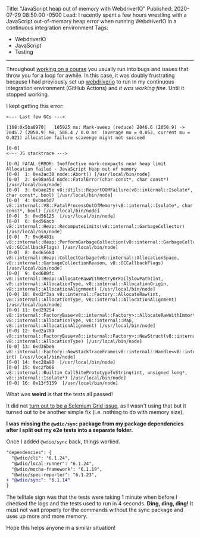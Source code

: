 Title: "JavaScript heap out of memory with WebdriverIO"
Published: 2020-07-29 08:50:00 -0500
Lead: I recently spent a few hours wrestling with a JavaScript out-of-memory heap error when running WebdriverIO in a continuous integration environment
Tags:
- WebdriverIO
- JavaScript
- Testing
---

Throughout [working on a course](https://bit.ly/KamranOnPluralsight) you usually run into bugs and issues that throw you for a loop for awhile. In this case, it was doubly frustrating because I had previously set up [webdriverio](https://webdriver.io) to run in my continuous integration environment (GitHub Actions) and _it was working fine_. Until it stopped working.

I kept getting this error:

```
<--- Last few GCs --->

[168:0x5ba0970]   105925 ms: Mark-sweep (reduce) 2046.6 (2050.9) -> 2045.7 (2050.9) MB, 588.4 / 0.0 ms  (average mu = 0.053, current mu = 0.021) allocation failure scavenge might not succeed

[0-0] 
<--- JS stacktrace --->

[0-0] FATAL ERROR: Ineffective mark-compacts near heap limit Allocation failed - JavaScript heap out of memory
[0-0]  1: 0xa3ac30 node::Abort() [/usr/local/bin/node]
[0-0]  2: 0x98a45d node::FatalError(char const*, char const*) [/usr/local/bin/node]
[0-0]  3: 0xbae25e v8::Utils::ReportOOMFailure(v8::internal::Isolate*, char const*, bool) [/usr/local/bin/node]
[0-0]  4: 0xbae5d7 v8::internal::V8::FatalProcessOutOfMemory(v8::internal::Isolate*, char const*, bool) [/usr/local/bin/node]
[0-0]  5: 0xd56125  [/usr/local/bin/node]
[0-0]  6: 0xd56acb v8::internal::Heap::RecomputeLimits(v8::internal::GarbageCollector) [/usr/local/bin/node]
[0-0]  7: 0xd6481c v8::internal::Heap::PerformGarbageCollection(v8::internal::GarbageCollector, v8::GCCallbackFlags) [/usr/local/bin/node]
[0-0]  8: 0xd65684 v8::internal::Heap::CollectGarbage(v8::internal::AllocationSpace, v8::internal::GarbageCollectionReason, v8::GCCallbackFlags) [/usr/local/bin/node]
[0-0]  9: 0xd680fc v8::internal::Heap::AllocateRawWithRetryOrFailSlowPath(int, v8::internal::AllocationType, v8::internal::AllocationOrigin, v8::internal::AllocationAlignment) [/usr/local/bin/node]
[0-0] 10: 0xd2f3aa v8::internal::Factory::AllocateRaw(int, v8::internal::AllocationType, v8::internal::AllocationAlignment) [/usr/local/bin/node]
[0-0] 11: 0xd29254 v8::internal::FactoryBase<v8::internal::Factory>::AllocateRawWithImmortalMap(int, v8::internal::AllocationType, v8::internal::Map, v8::internal::AllocationAlignment) [/usr/local/bin/node]
[0-0] 12: 0xd2a789 v8::internal::FactoryBase<v8::internal::Factory>::NewStruct(v8::internal::InstanceType, v8::internal::AllocationType) [/usr/local/bin/node]
[0-0] 13: 0xd36be6 v8::internal::Factory::NewStackTraceFrame(v8::internal::Handle<v8::internal::FrameArray>, int) [/usr/local/bin/node]
[0-0] 14: 0xc28a98  [/usr/local/bin/node]
[0-0] 15: 0xc2fb66 v8::internal::Builtin_CallSitePrototypeToString(int, unsigned long*, v8::internal::Isolate*) [/usr/local/bin/node]
[0-0] 16: 0x13f5159  [/usr/local/bin/node]
```

What was **weird** is that the tests all passed!

It did not [turn out to be a Selenium Grid issue](https://gregtyler.co.uk/blog/fatal-error-allocation-failed-error-with-webdriverio-and-cucumber), as I wasn't using that but it turned out to be another simple fix (i.e. nothing to do with memory size).

**I was missing the `@wdio/sync` package from my package dependencies after I split out my e2e tests into a separate folder.**

Once I added `@wdio/sync` back, things worked. 

```diff
"dependencies": {
  "@wdio/cli": "6.1.24",
  "@wdio/local-runner": "6.1.24",
  "@wdio/mocha-framework": "6.1.19",
  "@wdio/spec-reporter": "6.1.23",
+ "@wdio/sync": "6.1.14"
}
```

The telltale sign was that the tests were taking 1 minute when before I checked the logs and the tests used to run in 4 seconds. **Ding, ding, ding!** It must not wait properly for the commands without the sync package and uses up more and more memory.

Hope this helps anyone in a similar situation!
<!--stackedit_data:
eyJoaXN0b3J5IjpbLTExMDM0NTY0MzksLTE3NDQ5MTgxMDJdfQ
==
-->